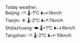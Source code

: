 Today weather:  
Beijing: ⛅️  🌡️-1°C 🌬️↙0km/h  
Tianjin: ☀️ 🌡️-2°C 🌬️↖11km/h  
Shijiazhuang: ☁️ 🌡️+1°C 🌬️↓6km/h  
Tangshan: ⛅️  🌡️-2°C 🌬️←10km/h  
